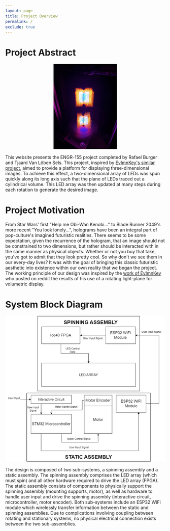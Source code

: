 ```yaml
---
layout: page
title: Project Overview
permalink: /
exclude: true
---
```


# Project Abstract
<p align = "center">
<img src="./assets/img/IMG_1737.jpg" alt="cube_im" width="200"/>
</p>

This website presents the ENGR-155 project completed by Rafael Burger and Tjaard Van Löben Sels. This project, inspired by [EvImnKey's similar project](https://www.reddit.com/r/arduino/comments/lmtdf9/this_is_my_take_at_a_hologram_for_my_bachelors/), aimed to provide a platform for displaying three-dimensional images. To achieve this effect, a two-dimensional array of LEDs was spun quickly along its long axis such that the plane of LEDs traced out a cylindrical volume. This LED array was then updated at many steps during each rotation to generate the desired image. 

# Project Motivation

From Star Wars' first "Help me Obi-Wan Kenobi..." to Blade Runner 2049's more recent "You look lonely...", holograms have been an integral part of pop-culture's imagined futuristic realities. There seems to be some expectation, given the recurrence of the hologram, that an image should not be constrained to two dimensions, but rather should be interacted with in the same manner as physical objects. Whether or not you buy that take, you've got to admit that they look pretty cool. So why don't we see them in our every-day lives? It was with the goal of bringing this classic futuristic aesthetic into existence within our own reality that we began the project. The working principle of our design was inspired by the [work of EvImnKey](https://www.reddit.com/r/arduino/comments/lmtdf9/this_is_my_take_at_a_hologram_for_my_bachelors/) who posted on reddit the results of his use of a rotating light-plane for volumetric display. 

# System Block Diagram

<p align = "center">
<img src = "assets/img/VolDispSystemBD.png" alt = "block_diagram" width = "600"/>
</p>

The design is composed of two sub-systems, a spinning assembly and a static assembly. The spinning assembly comprises the LED array (which must spin) and all other hardware required to drive the LED array (FPGA). The static assembly consists of components to physically support the spinning assembly (mounting supports, motor), as well as hardware to handle user input and drive the spinning assembly (interactive circuit, microcontroller, motor encoder). Both sub-systems include an ESP32 WiFi module which wirelessly transfer information between the static and spinning assemblies. Due to complications involving coupling between rotating and stationary systems, no physical electrical connection exists between the two sub-assemblies. 
